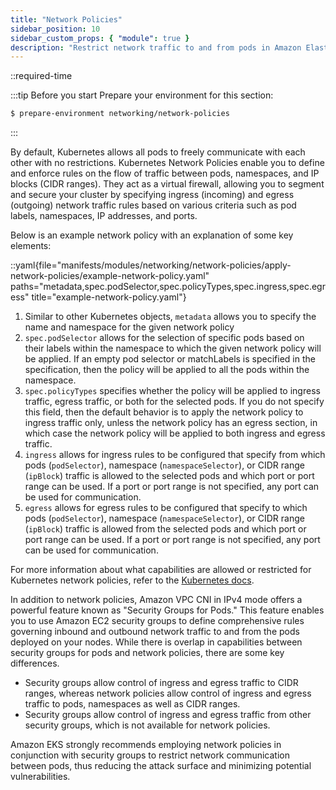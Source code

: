 ```yaml
---
title: "Network Policies"
sidebar_position: 10
sidebar_custom_props: { "module": true }
description: "Restrict network traffic to and from pods in Amazon Elastic Kubernetes Service with network policies."
---
```


::required-time

:::tip Before you start
Prepare your environment for this section:

```bash wait=30 timeout=600
$ prepare-environment networking/network-policies
```

:::

By default, Kubernetes allows all pods to freely communicate with each other with no restrictions. Kubernetes Network Policies enable you to define and enforce rules on the flow of traffic between pods, namespaces, and IP blocks (CIDR ranges). They act as a virtual firewall, allowing you to segment and secure your cluster by specifying ingress (incoming) and egress (outgoing) network traffic rules based on various criteria such as pod labels, namespaces, IP addresses, and ports.

Below is an example network policy with an explanation of some key elements:

::yaml{file="manifests/modules/networking/network-policies/apply-network-policies/example-network-policy.yaml" paths="metadata,spec.podSelector,spec.policyTypes,spec.ingress,spec.egress" title="example-network-policy.yaml"}

1. Similar to other Kubernetes objects, `metadata` allows you to specify the name and namespace for the given network policy
2. `spec.podSelector` allows for the selection of specific pods based on their labels within the namespace to which the given network policy will be applied. If an empty pod selector or matchLabels is specified in the specification, then the policy will be applied to all the pods within the namespace.
3. `spec.policyTypes` specifies whether the policy will be applied to ingress traffic, egress traffic, or both for the selected pods. If you do not specify this field, then the default behavior is to apply the network policy to ingress traffic only, unless the network policy has an egress section, in which case the network policy will be applied to both ingress and egress traffic.
4. `ingress` allows for ingress rules to be configured that specify from which pods (`podSelector`), namespace (`namespaceSelector`), or CIDR range (`ipBlock`) traffic is allowed to the selected pods and which port or port range can be used. If a port or port range is not specified, any port can be used for communication.
5. `egress` allows for egress rules to be configured that specify to which pods (`podSelector`), namespace (`namespaceSelector`), or CIDR range (`ipBlock`) traffic is allowed from the selected pods and which port or port range can be used. If a port or port range is not specified, any port can be used for communication.

For more information about what capabilities are allowed or restricted for Kubernetes network policies, refer to the [Kubernetes docs](https://kubernetes.io/docs/concepts/services-networking/network-policies/).

In addition to network policies, Amazon VPC CNI in IPv4 mode offers a powerful feature known as "Security Groups for Pods." This feature enables you to use Amazon EC2 security groups to define comprehensive rules governing inbound and outbound network traffic to and from the pods deployed on your nodes. While there is overlap in capabilities between security groups for pods and network policies, there are some key differences.

- Security groups allow control of ingress and egress traffic to CIDR ranges, whereas network policies allow control of ingress and egress traffic to pods, namespaces as well as CIDR ranges.
- Security groups allow control of ingress and egress traffic from other security groups, which is not available for network policies.

Amazon EKS strongly recommends employing network policies in conjunction with security groups to restrict network communication between pods, thus reducing the attack surface and minimizing potential vulnerabilities.
